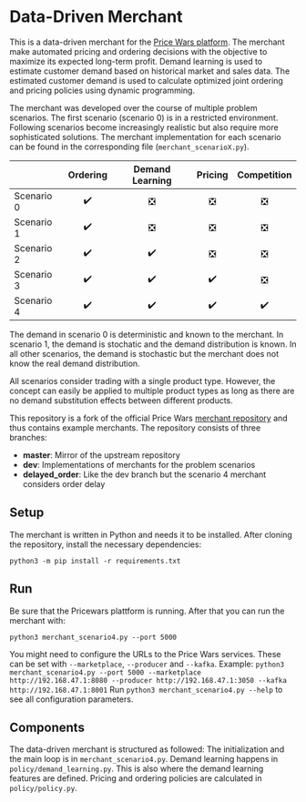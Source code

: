# Data-Driven Merchant

This is a data-driven merchant for the [Price Wars platform](https://github.com/hpi-epic/pricewars).
The merchant make automated pricing and ordering decisions with the objective to maximize its expected long-term profit.
Demand learning is used to estimate customer demand based on historical market and sales data.
The estimated customer demand is used to calculate optimized joint ordering and pricing policies using dynamic programming.

The merchant was developed over the course of multiple problem scenarios.
The first scenario (scenario 0) is in a restricted environment.
Following scenarios become increasingly realistic but also require more sophisticated solutions.
The merchant implementation for each scenario can be found in the corresponding file (`merchant_scenarioX.py`).

|               | Ordering           | Demand Learning    | Pricing           | Competition        |
| ------------- |:------------------:|:------------------:|:-----------------:|:------------------:|
| Scenario 0    | :heavy_check_mark: | ❎                 | ❎                 | ❎                 |
| Scenario 1    | :heavy_check_mark: | ❎                 | ❎                 | ❎                 |
| Scenario 2    | :heavy_check_mark: | :heavy_check_mark: | ❎                 | ❎                 |
| Scenario 3    | :heavy_check_mark: | :heavy_check_mark: | :heavy_check_mark: | ❎                 |
| Scenario 4    | :heavy_check_mark: | :heavy_check_mark: | :heavy_check_mark: | :heavy_check_mark: |

The demand in scenario 0 is deterministic and known to the merchant.
In scenario 1, the demand is stochatic and the demand distribution is known.
In all other scenarios, the demand is stochastic but the merchant does not know the real demand distribution.

All scenarios consider trading with a single product type. However, the concept can easily be applied to multiple product types as long as there are no demand substitution effects between different products.

This repository is a fork of the official Price Wars [merchant repository](https://github.com/hpi-epic/pricewars) and thus contains example merchants.
The repository consists of three branches:
* **master**: Mirror of the upstream repository
* **dev**: Implementations of merchants for the problem scenarios
* **delayed_order**: Like the dev branch but the scenario 4 merchant considers order delay

## Setup

The merchant is written in Python and needs it to be installed.
After cloning the repository, install the necessary dependencies:
```
python3 -m pip install -r requirements.txt
```

## Run
Be sure that the Pricewars plattform is running.
After that you can run the merchant with:
```
python3 merchant_scenario4.py --port 5000
```
You might need to configure the URLs to the Price Wars services.
These can be set with `--marketplace`, `--producer` and `--kafka`.
Example: `python3 merchant_scenario4.py --port 5000 --marketplace http://192.168.47.1:8080 --producer http://192.168.47.1:3050 --kafka http://192.168.47.1:8001`
Run `python3 merchant_scenario4.py --help` to see all configuration parameters.

## Components

The data-driven merchant is structured as followed:
The initialization and the main loop is in `merchant_scenario4.py`.
Demand learning happens in `policy/demand_learning.py`. This is also where the demand learning features are defined.
Pricing and ordering policies are calculated in `policy/policy.py`.
